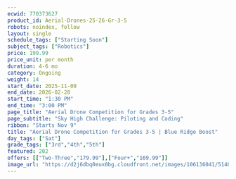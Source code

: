```yaml
---
ecwid: 770373627
product_id: Aerial-Drones-25-26-Gr-3-5
robots: noindex, follow
layout: single
schedule_tags: ["Starting Soon"]
subject_tags: ["Robotics"]
price: 199.99
price_unit: per month
duration: 4-6 mo
category: Ongoing
weight: 14
start_date: 2025-11-09
end_date: 2026-02-28
start_time: "1:30 PM"
end_time: "3:00 PM"
page_title: "Aerial Drone Competition for Grades 3-5"
page_subtitle: "Sky High Challenge: Piloting and Coding"
ribbon: "Starts Nov 9"
title: "Aerial Drone Competition for Grades 3-5 | Blue Ridge Boost"
day_tags: ["Sat"]
grade_tags: ["3rd","4th","5th"]
featured: 202
offers: [["Two-Three","179.99"],["Four+","169.99"]]
image_url: "https://d2j6dbq0eux0bg.cloudfront.net/images/106136041/5148209264.png"
---
```

